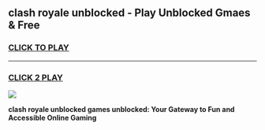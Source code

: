 
## clash royale unblocked - Play Unblocked Gmaes & Free
<h3>
<a href="https://premium.freeplayer.one?title=clash_royale_unblocked&ref=20F">CLICK TO PLAY</a></h3>
<hr>

<h3>
<a href="https://premium.freeplayer.one?title=clash_royale_unblocked&ref=20F">CLICK 2 PLAY</a>
  
</h3>

<a href="https://premium.freeplayer.one?title=clash_royale_unblocked&ref=20F/"><img src="https://clearcache.store/games.png"></a>


**clash royale unblocked games unblocked: Your Gateway to Fun and Accessible Online Gaming**
